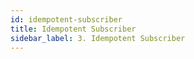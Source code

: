 ```yaml
---
id: idempotent-subscriber
title: Idempotent Subscriber
sidebar_label: 3. Idempotent Subscriber
---
```

